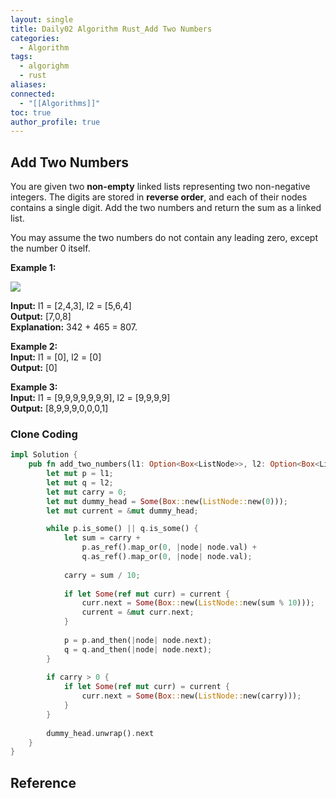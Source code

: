```yaml
---
layout: single
title: Daily02 Algorithm Rust_Add Two Numbers
categories:
  - Algorithm
tags:
  - algorighm
  - rust
aliases: 
connected:
  - "[[Algorithms]]"
toc: true
author_profile: true
---
```

## Add Two Numbers
You are given two **non-empty** linked lists representing two non-negative integers. The digits are stored in **reverse order**, and each of their nodes contains a single digit. Add the two numbers and return the sum as a linked list.

You may assume the two numbers do not contain any leading zero, except the number 0 itself.

**Example 1:**

![](https://assets.leetcode.com/uploads/2020/10/02/addtwonumber1.jpg)

**Input:** l1 = [2,4,3], l2 = [5,6,4]<br/>
**Output:** [7,0,8]<br/>
**Explanation:** 342 + 465 = 807.

**Example 2:**<br/>
**Input:** l1 = [0], l2 = [0]<br/>
**Output:** [0]

**Example 3:**<br/>
**Input:** l1 = [9,9,9,9,9,9,9], l2 = [9,9,9,9] <br/>
**Output:** [8,9,9,9,0,0,0,1]

### Clone Coding
```rust
impl Solution {
	pub fn add_two_numbers(l1: Option<Box<ListNode>>, l2: Option<Box<ListNode>>) -> Option<Box<ListNode>> {
		let mut p = l1;
		let mut q = l2;
		let mut carry = 0;
		let mut dummy_head = Some(Box::new(ListNode::new(0)));
		let mut current = &mut dummy_head;

		while p.is_some() || q.is_some() {
			let sum = carry +
				p.as_ref().map_or(0, |node| node.val) +
				q.as_ref().map_or(0, |node| node.val);
			
			carry = sum / 10;
			
			if let Some(ref mut curr) = current {
				curr.next = Some(Box::new(ListNode::new(sum % 10)));
				current = &mut curr.next;
			}
			
			p = p.and_then(|node| node.next);
			q = q.and_then(|node| node.next);
		}
		
		if carry > 0 {
			if let Some(ref mut curr) = current {
				curr.next = Some(Box::new(ListNode::new(carry)));
			}
		}
		
		dummy_head.unwrap().next
	}
}
```




## Reference

